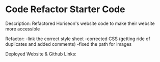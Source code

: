 # Code Refactor Starter Code
Description:
Refactored Horiseon's website code to make their website more accessible

Refactor:
-link the correct style sheet
-corrected CSS (getting ride of duplicates and added comments)
-fixed the path for images



Deployed Website & Github Links:


